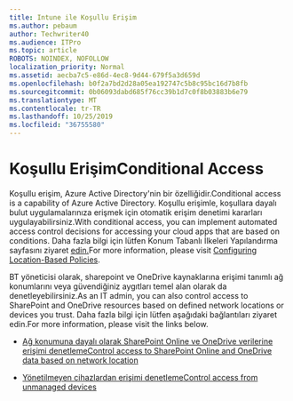 ```yaml
---
title: Intune ile Koşullu Erişim
ms.author: pebaum
author: Techwriter40
ms.audience: ITPro
ms.topic: article
ROBOTS: NOINDEX, NOFOLLOW
localization_priority: Normal
ms.assetid: aecba7c5-e86d-4ec8-9d44-679f5a3d659d
ms.openlocfilehash: b0f2a7bd2d28a05ea192747c5b8c95bc16d7b8fb
ms.sourcegitcommit: 0b06093dabd685f76cc39b1d7c0f8b03883b6e79
ms.translationtype: MT
ms.contentlocale: tr-TR
ms.lasthandoff: 10/25/2019
ms.locfileid: "36755580"
---
```

# <a name="conditional-access"></a><span data-ttu-id="0c5bf-102">Koşullu Erişim</span><span class="sxs-lookup"><span data-stu-id="0c5bf-102">Conditional Access</span></span>

<span data-ttu-id="0c5bf-103">Koşullu erişim, Azure Active Directory'nin bir özelliğidir.</span><span class="sxs-lookup"><span data-stu-id="0c5bf-103">Conditional access is a capability of Azure Active Directory.</span></span> <span data-ttu-id="0c5bf-104">Koşullu erişimle, koşullara dayalı bulut uygulamalarınıza erişmek için otomatik erişim denetimi kararları uygulayabilirsiniz.</span><span class="sxs-lookup"><span data-stu-id="0c5bf-104">With conditional access, you can implement automated access control decisions for accessing your cloud apps that are based on conditions.</span></span> <span data-ttu-id="0c5bf-105">Daha fazla bilgi için lütfen Konum Tabanlı İlkeleri Yapılandırma sayfasını ziyaret [edin.](https://docs.microsoft.com/azure/active-directory/conditional-access/overview)</span><span class="sxs-lookup"><span data-stu-id="0c5bf-105">For more information, please visit [Configuring Location-Based Policies](https://docs.microsoft.com/azure/active-directory/conditional-access/overview).</span></span>

<span data-ttu-id="0c5bf-106">BT yöneticisi olarak, sharepoint ve OneDrive kaynaklarına erişimi tanımlı ağ konumlarını veya güvendiğiniz aygıtları temel alan olarak da denetleyebilirsiniz.</span><span class="sxs-lookup"><span data-stu-id="0c5bf-106">As an IT admin, you can also control access to SharePoint and OneDrive resources based on defined network locations or devices you trust.</span></span> <span data-ttu-id="0c5bf-107">Daha fazla bilgi için lütfen aşağıdaki bağlantıları ziyaret edin.</span><span class="sxs-lookup"><span data-stu-id="0c5bf-107">For more information, please visit the links below.</span></span>

- [<span data-ttu-id="0c5bf-108">Ağ konumuna dayalı olarak SharePoint Online ve OneDrive verilerine erişimi denetleme</span><span class="sxs-lookup"><span data-stu-id="0c5bf-108">Control access to SharePoint Online and OneDrive data based on network location</span></span>](https://docs.microsoft.com/sharepoint/control-access-based-on-network-location)

- [<span data-ttu-id="0c5bf-109">Yönetilmeyen cihazlardan erişimi denetleme</span><span class="sxs-lookup"><span data-stu-id="0c5bf-109">Control access from unmanaged devices</span></span>](https://docs.microsoft.com/sharepoint/control-access-from-unmanaged-devices)

